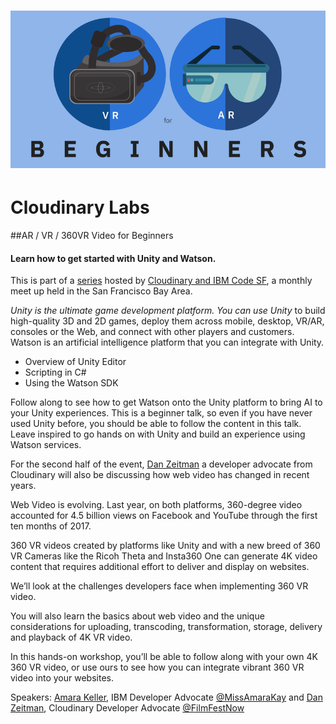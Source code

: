 # ![](/assets/ar-vr-header.png)

# Cloudinary Labs
##AR / VR / 360VR Video for Beginners

#### Learn how to get started with Unity and Watson.

This is part of a [series](https://www.eventbrite.com/e/arvr-for-beginners-meetup-tickets-42659330205) hosted by [Cloudinary and IBM Code SF](https://www.eventbrite.com/d/ca--san-francisco/ibm-code-sf/), a monthly meet up held in the San Francisco Bay Area.

_Unity is the ultimate game development platform. You can use Unity_ to build high-quality 3D and 2D games, deploy them across mobile, desktop, VR/AR, consoles or the Web, and connect with other players and customers. Watson is an artificial intelligence platform that you can integrate with Unity.

* Overview of Unity Editor
* Scripting in C\#
* Using the Watson SDK

Follow along to see how to get Watson onto the Unity platform to bring AI to your Unity experiences. This is a beginner talk, so even if you have never used Unity before, you should be able to follow the content in this talk. Leave inspired to go hands on with Unity and build an experience using Watson services.

For the second half of the event, [Dan Zeitman](https://www.linkedin.com/in/dzeitman/) a developer advocate from Cloudinary will also be discussing how web video has changed in recent years.

Web Video is evolving. Last year, on both platforms, 360-degree video accounted for 4.5 billion views on Facebook and YouTube through the first ten months of 2017.

360 VR videos created by platforms like Unity and with a new breed of 360 VR Cameras like the Ricoh Theta and Insta360 One can generate 4K video content that requires additional effort to deliver and display on websites.

We’ll look at the challenges developers face when implementing 360 VR video.

You will also learn the basics about web video and the unique considerations for uploading, transcoding, transformation, storage, delivery and playback of 4K VR video.

In this hands-on workshop, you’ll be able to follow along with your own 4K 360 VR video, or use ours to see how you can integrate vibrant 360 VR video into your websites.

Speakers: [Amara Keller](https://www.linkedin.com/in/amara-keller-01676568/), IBM Developer Advocate [@MissAmaraKay](https://twitter.com/MissAmaraKay) and [Dan Zeitman](https://www.linkedin.com/in/dzeitman/), Cloudinary Developer Advocate  [@FilmFestNow](https://twitter.com/FilmFestNow)

